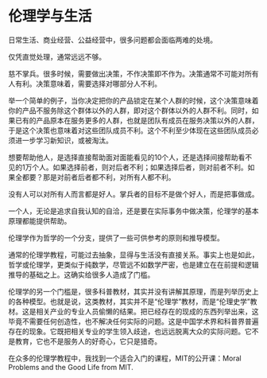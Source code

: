 # 伦理学与生活

日常生活、商业经营、公益经营中，很多问题都会面临两难的处境。

仅凭直觉处理，通常远远不够。

慈不掌兵。很多时候，需要做出决策，不作决策即不作为。决策通常不可能对所有人有利。决策意味着，需要选择对哪部分人不利。

举一个简单的例子，当你决定把你的产品锁定在某个人群的时候，这个决策意味着你的产品不服务除这个群体以外的人群，即对这个群体以外的人群不利。同时，如果已有的产品原本在服务更多的人群，也就是团队有成员在服务决策以外的人群，于是这个决策也意味着对这些团队成员不利。这个不利至少体现在这些团队成员必须进一步学习新知识，或被淘汰。

想要帮助他人，是选择直接帮助面对面能看见的10个人，还是选择间接帮助看不见的1万个人。如果选择前者，则对后者不利；如果选择后者，则对前者不利。如果全都要？那是对前者后者都不利，对所有人都不利。

没有人可以对所有人而言都是好人。掌兵者的目标不是做个好人，而是把事做成。

一个人，无论是追求自我认知的自洽，还是要在实际事务中做决策，伦理学的基本原理都能提供帮助。

伦理学作为哲学的一个分支，提供了一些可供参考的原则和推导模型。

通常的伦理学教程，可能过去抽象，显得与生活没有直接关系。事实上也是如此，哲学或伦理学，更类似于纯数学，尽管远不如数学严密，也是建立在在前提和逻辑推导的基础之上。这确实给很多人造成了门槛。

伦理学的另一个门槛是，很多科普教材，其实并没有讲解其原理，而是列举历史上的各种模型。也就是说，这类教材，其实并不是“伦理学”教材，而是“伦理史学”教材。这是相关产业的专业人员偷懒的结果。把已经存在的现成的东西列举出来，这毕竟不需要任何创造性，也不解决任何实际的问题。这是中国学术界和科普界普遍存在的现象。它既把相关专业的学生领入歧途，也远远脱离大众的实际问题。它不是教育，它也不是服务人的好奇心，它只是猎奇。

在众多的伦理学教程中，我找到一个适合入门的课程，MIT的公开课：Moral Problems and the Good Life from MIT.



